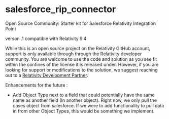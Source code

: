 # salesforce_rip_connector

Open Source Community: Starter kit for Salesforce Relativity Integration Point

verson .1 compatible with Relativity 9.4

While this is an open source project on the Relativity GitHub account, support is only available through through the Relativity developer community. You are welcome to use the code and solution as you see fit within the confines of the license it is released under. However, if you are looking for support or modifications to the solution, we suggest reaching out to a [Relativity Development Partner](https://www.relativity.com/ediscovery-software/app-hub/).


Enhancements for the future : 
* Add Object Type next to a field that could  potentially have the same name as another field (In another object). Right now, we only pull the cases object from salesforce. If we were to add functionality to pull data in from other Object Types, this would be something we implement.

